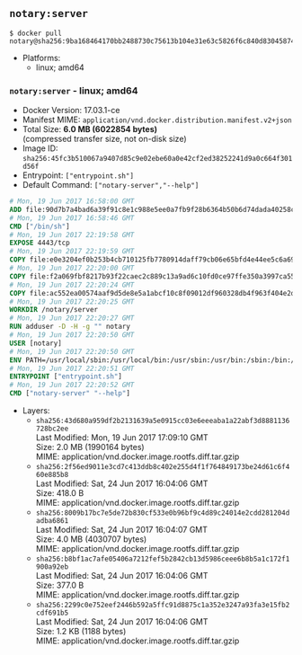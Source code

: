 ## `notary:server`

```console
$ docker pull notary@sha256:9ba168464170bb2488730c75613b104e31e63c5826f6c840d83045874658b3b2
```

-	Platforms:
	-	linux; amd64

### `notary:server` - linux; amd64

-	Docker Version: 17.03.1-ce
-	Manifest MIME: `application/vnd.docker.distribution.manifest.v2+json`
-	Total Size: **6.0 MB (6022854 bytes)**  
	(compressed transfer size, not on-disk size)
-	Image ID: `sha256:45fc3b510067a9407d85c9e02ebe60a0e42cf2ed38252241d9a0c664f301d56f`
-	Entrypoint: `["entrypoint.sh"]`
-	Default Command: `["notary-server","--help"]`

```dockerfile
# Mon, 19 Jun 2017 16:58:00 GMT
ADD file:90d7b7a4bad6a39f91c8e1c988e5ee0a7fb9f28b6364b50b6d74dada40258cca in / 
# Mon, 19 Jun 2017 16:58:46 GMT
CMD ["/bin/sh"]
# Mon, 19 Jun 2017 22:19:58 GMT
EXPOSE 4443/tcp
# Mon, 19 Jun 2017 22:19:59 GMT
COPY file:e0e3204ef0b253b4cb710125fb7780914daff79cb06e65bfd4e44ee5c6a69a75 in /notary/server/ 
# Mon, 19 Jun 2017 22:20:00 GMT
COPY file:f2a069fbf8217b93f22caec2c889c13a9ad6c10fd0ce97ffe350a3997ca55804 in /notary/server/ 
# Mon, 19 Jun 2017 22:20:24 GMT
COPY file:ac552ea00574aaf9d5de8e5a1abcf10c8f09012df960328db4f963f404e2d409 in /notary/server/ 
# Mon, 19 Jun 2017 22:20:25 GMT
WORKDIR /notary/server
# Mon, 19 Jun 2017 22:20:27 GMT
RUN adduser -D -H -g "" notary
# Mon, 19 Jun 2017 22:20:50 GMT
USER [notary]
# Mon, 19 Jun 2017 22:20:50 GMT
ENV PATH=/usr/local/sbin:/usr/local/bin:/usr/sbin:/usr/bin:/sbin:/bin:/notary/server
# Mon, 19 Jun 2017 22:20:51 GMT
ENTRYPOINT ["entrypoint.sh"]
# Mon, 19 Jun 2017 22:20:52 GMT
CMD ["notary-server" "--help"]
```

-	Layers:
	-	`sha256:43d680a959df2b2131639a5e0915cc03e6eeeaba1a22abf3d8881136728bc2ee`  
		Last Modified: Mon, 19 Jun 2017 17:09:10 GMT  
		Size: 2.0 MB (1990164 bytes)  
		MIME: application/vnd.docker.image.rootfs.diff.tar.gzip
	-	`sha256:2f56ed9011e3cd7c413ddb8c402e255d4f1f764849173be24d61c6f460e885b8`  
		Last Modified: Sat, 24 Jun 2017 16:04:06 GMT  
		Size: 418.0 B  
		MIME: application/vnd.docker.image.rootfs.diff.tar.gzip
	-	`sha256:8009b17bc7e5de72b830cf533e0b96bf9c4d89c24014e2cdd281204dadba6861`  
		Last Modified: Sat, 24 Jun 2017 16:04:07 GMT  
		Size: 4.0 MB (4030707 bytes)  
		MIME: application/vnd.docker.image.rootfs.diff.tar.gzip
	-	`sha256:b8bf1ac7afe05406a7212fef5b2842cb13d5986ceee6b8b5a1c172f1900a92eb`  
		Last Modified: Sat, 24 Jun 2017 16:04:06 GMT  
		Size: 377.0 B  
		MIME: application/vnd.docker.image.rootfs.diff.tar.gzip
	-	`sha256:2299c0e752eef2446b592a5ffc91d8875c1a352e3247a93fa3e15fb2cdf691b5`  
		Last Modified: Sat, 24 Jun 2017 16:04:06 GMT  
		Size: 1.2 KB (1188 bytes)  
		MIME: application/vnd.docker.image.rootfs.diff.tar.gzip
